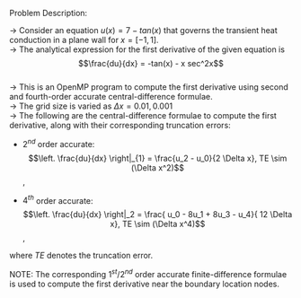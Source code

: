 Problem Description:  

-> Consider an equation $u(x) = 7 - tan(x)$ that governs the transient heat conduction in a plane wall for $x = [-1,1]$.  
-> The analytical expression for the first derivative of the given equation is  
$$\frac{du}{dx} = -tan(x) - x sec^2x$$  
-> This is an OpenMP program to compute the first derivative using second and fourth-order accurate central-difference formulae.  
-> The grid size is varied as $\Delta x = 0.01, 0.001$  
-> The following are the central-difference formulae to compute the first derivative, along with their corresponding truncation errors:

- $2^{nd}$ order accurate:  
$$\left. \frac{du}{dx} \right|_{1} = \frac{u_2 - u_0}{2 \Delta x}, TE \sim (\Delta x^2)$$,

- $4^{th}$ order accurate:    
$$\left. \frac{du}{dx} \right|_2 = \frac{ u_0 - 8u_1 + 8u_3 - u_4}{ 12 \Delta x}, TE \sim (\Delta x^4)$$,  

where $TE$ denotes the truncation error.  

NOTE: The corresponding $1^{st}$/$2^{nd}$ order accurate finite-difference formulae is used to compute the first derivative near the boundary location nodes.  
